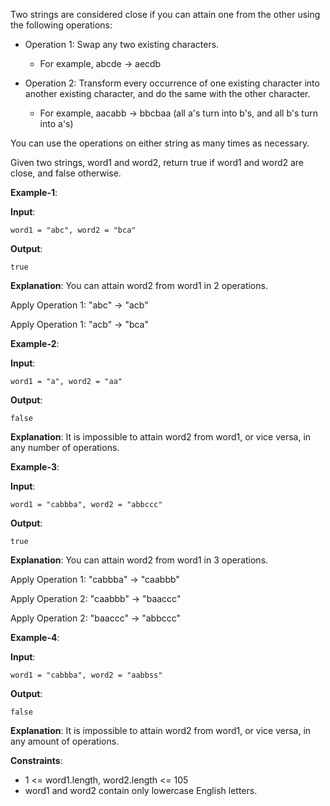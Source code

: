 Two strings are considered close if you can attain one from the other using the following operations:

 * Operation 1: Swap any two existing characters.
    * For example, abcde -> aecdb

 * Operation 2: Transform every occurrence of one existing character into another existing character, and do the same with the other character.
    * For example, aacabb -> bbcbaa (all a's turn into b's, and all b's turn into a's)

You can use the operations on either string as many times as necessary.

Given two strings, word1 and word2, return true if word1 and word2 are close, and false otherwise.
 

**Example-1**:

**Input**: 

    word1 = "abc", word2 = "bca"

**Output**: 

    true
    
**Explanation**: You can attain word2 from word1 in 2 operations.

Apply Operation 1: "abc" -> "acb"

Apply Operation 1: "acb" -> "bca"

**Example-2**:

**Input**: 

    word1 = "a", word2 = "aa"

**Output**: 

    false

**Explanation**: It is impossible to attain word2 from word1, or vice versa, in any number of operations.

**Example-3**:

**Input**: 

    word1 = "cabbba", word2 = "abbccc"

**Output**: 

    true

**Explanation**: You can attain word2 from word1 in 3 operations.

Apply Operation 1: "cabbba" -> "caabbb"

Apply Operation 2: "caabbb" -> "baaccc"

Apply Operation 2: "baaccc" -> "abbccc"

**Example-4**:

**Input**: 

    word1 = "cabbba", word2 = "aabbss"

**Output**: 

    false
    
**Explanation**: It is impossible to attain word2 from word1, or vice versa, in any amount of operations.
 
**Constraints**:

 * 1 <= word1.length, word2.length <= 105
 * word1 and word2 contain only lowercase English letters.